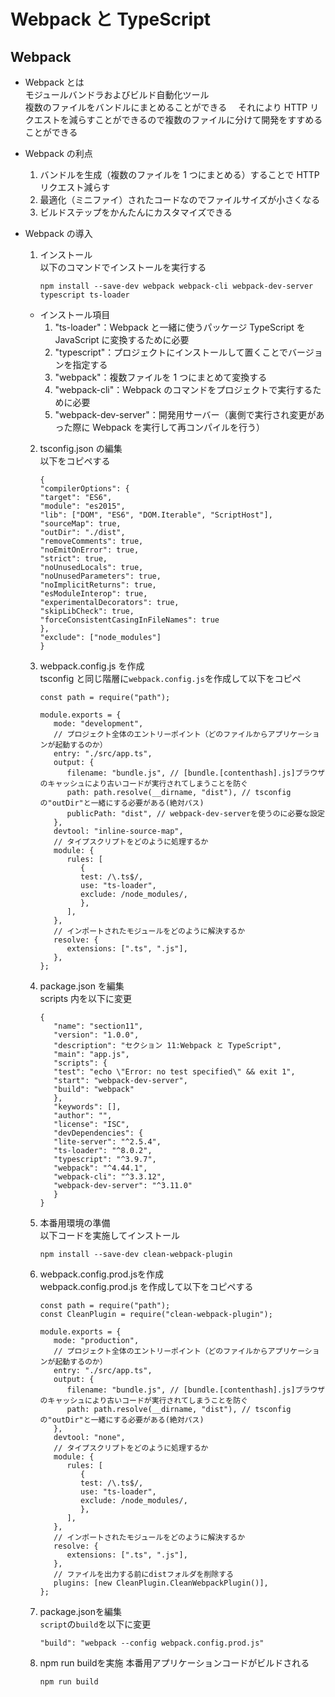 # Webpack と TypeScript

## Webpack

- Webpack とは  
  モジュールバンドラおよびビルド自動化ツール  
  複数のファイルをバンドルにまとめることができる　
  それにより HTTP リクエストを減らすことができるので複数のファイルに分けて開発をすすめることができる
- Webpack の利点
  1.  バンドルを生成（複数のファイルを 1 つにまとめる）することで HTTP リクエスト減らす
  2.  最適化（ミニファイ）されたコードなのでファイルサイズが小さくなる
  3.  ビルドステップをかんたんにカスタマイズできる
- Webpack の導入

  1.  インストール  
      以下のコマンドでインストールを実行する
      ```
      npm install --save-dev webpack webpack-cli webpack-dev-server typescript ts-loader
      ```

  - インストール項目
    1.  "ts-loader"：Webpack と一緒に使うパッケージ TypeScript を JavaScript に変換するために必要
    2.  "typescript"：プロジェクトにインストールして置くことでバージョンを指定する
    3.  "webpack"：複数ファイルを 1 つにまとめて変換する
    4.  "webpack-cli"：Webpack のコマンドをプロジェクトで実行するために必要
    5.  "webpack-dev-server"：開発用サーバー（裏側で実行され変更があった際に Webpack を実行して再コンパイルを行う）

  2.  tsconfig.json の編集  
       以下をコピペする
      ```
      {
      "compilerOptions": {
      "target": "ES6",
      "module": "es2015",
      "lib": ["DOM", "ES6", "DOM.Iterable", "ScriptHost"],
      "sourceMap": true,
      "outDir": "./dist",
      "removeComments": true,
      "noEmitOnError": true,
      "strict": true,
      "noUnusedLocals": true,
      "noUnusedParameters": true,
      "noImplicitReturns": true,
      "esModuleInterop": true,
      "experimentalDecorators": true,
      "skipLibCheck": true,
      "forceConsistentCasingInFileNames": true
      },
      "exclude": ["node_modules"]
      }
      ```
  3.  webpack.config.js を作成  
      tsconfig と同じ階層に`webpack.config.js`を作成して以下をコピペ

      ```
      const path = require("path");

      module.exports = {
         mode: "development",
         // プロジェクト全体のエントリーポイント（どのファイルからアプリケーションが起動するのか）
         entry: "./src/app.ts",
         output: {
            filename: "bundle.js", // [bundle.[contenthash].js]ブラウザのキャッシュにより古いコードが実行されてしまうことを防ぐ
            path: path.resolve(__dirname, "dist"), // tsconfigの"outDir"と一緒にする必要がある(絶対パス)
            publicPath: "dist", // webpack-dev-serverを使うのに必要な設定
         },
         devtool: "inline-source-map",
         // タイプスクリプトをどのように処理するか
         module: {
            rules: [
               {
               test: /\.ts$/,
               use: "ts-loader",
               exclude: /node_modules/,
               },
            ],
         },
         // インポートされたモジュールをどのように解決するか
         resolve: {
            extensions: [".ts", ".js"],
         },
      };
      ```

  4.  package.json を編集  
       scripts 内を以下に変更
      ```
      {
         "name": "section11",
         "version": "1.0.0",
         "description": "セクション 11:Webpack と TypeScript",
         "main": "app.js",
         "scripts": {
         "test": "echo \"Error: no test specified\" && exit 1",
         "start": "webpack-dev-server",
         "build": "webpack"
         },
         "keywords": [],
         "author": "",
         "license": "ISC",
         "devDependencies": {
         "lite-server": "^2.5.4",
         "ts-loader": "^8.0.2",
         "typescript": "^3.9.7",
         "webpack": "^4.44.1",
         "webpack-cli": "^3.3.12",
         "webpack-dev-server": "^3.11.0"
         }
      }
      ```
  5.  本番用環境の準備     
      以下コードを実施してインストール
      ```
      npm install --save-dev clean-webpack-plugin
      ```
  6. webpack.config.prod.jsを作成      
      webpack.config.prod.js を作成して以下をコピペする

      ```
      const path = require("path");
      const CleanPlugin = require("clean-webpack-plugin");

      module.exports = {
         mode: "production",
         // プロジェクト全体のエントリーポイント（どのファイルからアプリケーションが起動するのか）
         entry: "./src/app.ts",
         output: {
            filename: "bundle.js", // [bundle.[contenthash].js]ブラウザのキャッシュにより古いコードが実行されてしまうことを防ぐ
            path: path.resolve(__dirname, "dist"), // tsconfigの"outDir"と一緒にする必要がある(絶対パス)
         },
         devtool: "none",
         // タイプスクリプトをどのように処理するか
         module: {
            rules: [
               {
               test: /\.ts$/,
               use: "ts-loader",
               exclude: /node_modules/,
               },
            ],
         },
         // インポートされたモジュールをどのように解決するか
         resolve: {
            extensions: [".ts", ".js"],
         },
         // ファイルを出力する前にdistフォルダを削除する
         plugins: [new CleanPlugin.CleanWebpackPlugin()],
      };
      ```
   7. package.jsonを編集      
      `script`の`build`を以下に変更    
      ```
      "build": "webpack --config webpack.config.prod.js"
      ```
   8. npm run buildを実施
      本番用アプリケーションコードがビルドされる
      ```
      npm run build
      ```